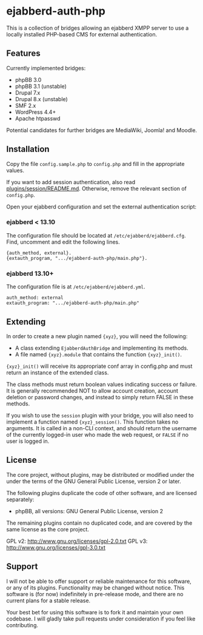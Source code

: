 ejabberd-auth-php
=================

This is a collection of bridges allowing an ejabberd XMPP server to use a locally
installed PHP-based CMS for external authentication.

Features
--------

Currently implemented bridges:

* phpBB 3.0
* phpBB 3.1 (unstable)
* Drupal 7.x
* Drupal 8.x (unstable)
* SMF 2.x
* WordPress 4.4+
* Apache htpasswd

Potential candidates for further bridges are MediaWiki, Joomla! and Moodle.

Installation
------------

Copy the file `config.sample.php` to `config.php` and fill in the appropriate
values.

If you want to add session authentication, also read [plugins/session/README.md](
plugins/session/README.md). Otherwise, remove the relevant section of `config.php`.

Open your ejabberd configuration and set the external authentication script:

### ejabberd < 13.10 ###

The configuration file should be located at `/etc/ejabberd/ejabberd.cfg`. Find, uncomment
and edit the following lines.

    {auth_method, external}.
    {extauth_program, ".../ejabberd-auth-php/main.php"}.

### ejabberd 13.10+ ###

The configuration file is at `/etc/ejabberd/ejabberd.yml`.

    auth_method: external
    extauth_program: ".../ejabberd-auth-php/main.php"
    
Extending
---------

In order to create a new plugin named `{xyz}`, you will need the following:

* A class extending `EjabberdAuthBridge` and implementing its methods.
* A file named `{xyz}.module` that contains the function `{xyz}_init()`.

`{xyz}_init()` will receive its appropriate conf array in config.php and must
return an instance of the extended class.

The class methods must return boolean values indicating success or failure.
It is generally recommended NOT to allow account creation, account deletion or
password changes, and instead to simply return FALSE in these methods.

If you wish to use the `session` plugin with your bridge, you will also need to
implement a function named `{xyz}_session()`. This function takes no arguments.
It is called in a non-CLI context, and should return the username of the
currently logged-in user who made the web request, or `FALSE` if no user
is logged in.

License
-------

The core project, without plugins, may be distributed or modified under the 
under the terms of the GNU General Public License, version 2 or later.

The following plugins duplicate the code of other software, and are licensed
separately:

* phpBB, all versions: GNU General Public License, version 2

The remaining plugins contain no duplicated code, and are covered by the same 
license as the core project.

GPL v2: http://www.gnu.org/licenses/gpl-2.0.txt
GPL v3: http://www.gnu.org/licenses/gpl-3.0.txt

Support
-------

I will not be able to offer support or reliable maintenance for this software,
or any of its plugins. Functionality may be changed without notice. This software
is (for now) indefinitely in pre-release mode, and there are no current plans
for a stable release.

Your best bet for using this software is to fork it and maintain your own
codebase. I will gladly take pull requests under consideration if you feel like
contributing.
